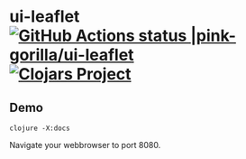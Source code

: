 # ui-leaflet [![GitHub Actions status |pink-gorilla/ui-leaflet](https://github.com/pink-gorilla/ui-leaflet/workflows/CI/badge.svg)](https://github.com/pink-gorilla/ui-leaflet/actions?workflow=CI)[![Clojars Project](https://img.shields.io/clojars/v/org.pinkgorilla/ui-leaflet.svg)](https://clojars.org/org.pinkgorilla/ui-leaflet)

## Demo

```
clojure -X:docs
```

Navigate your webbrowser to port 8080. 







